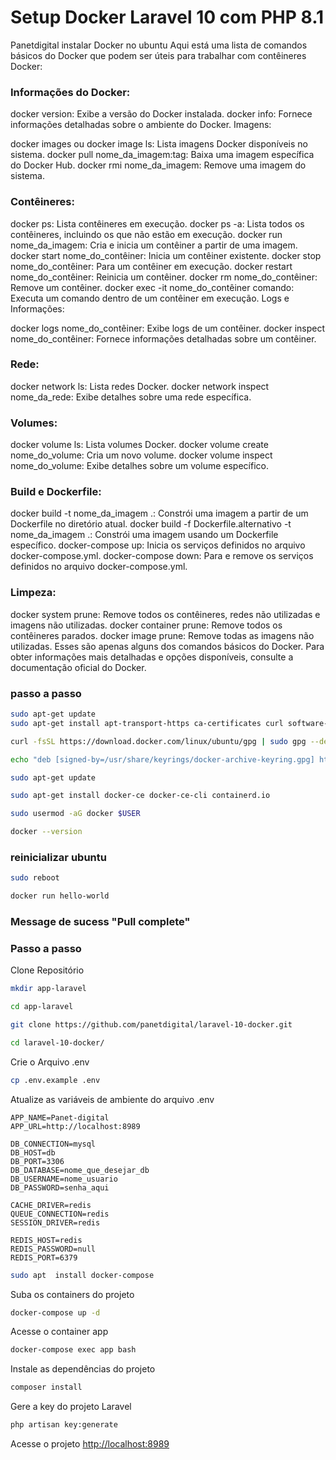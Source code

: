 
# Setup Docker Laravel 10 com PHP 8.1
Panetdigital
instalar Docker no ubuntu
Aqui está uma lista de comandos básicos do Docker que podem ser úteis para trabalhar com contêineres Docker:

### Informações do Docker:

docker version: Exibe a versão do Docker instalada.
docker info: Fornece informações detalhadas sobre o ambiente do Docker.
Imagens:

docker images ou docker image ls: Lista imagens Docker disponíveis no sistema.
docker pull nome_da_imagem:tag: Baixa uma imagem específica do Docker Hub.
docker rmi nome_da_imagem: Remove uma imagem do sistema.
### Contêineres:

docker ps: Lista contêineres em execução.
docker ps -a: Lista todos os contêineres, incluindo os que não estão em execução.
docker run nome_da_imagem: Cria e inicia um contêiner a partir de uma imagem.
docker start nome_do_contêiner: Inicia um contêiner existente.
docker stop nome_do_contêiner: Para um contêiner em execução.
docker restart nome_do_contêiner: Reinicia um contêiner.
docker rm nome_do_contêiner: Remove um contêiner.
docker exec -it nome_do_contêiner comando: Executa um comando dentro de um contêiner em execução.
Logs e Informações:

docker logs nome_do_contêiner: Exibe logs de um contêiner.
docker inspect nome_do_contêiner: Fornece informações detalhadas sobre um contêiner.
### Rede:

docker network ls: Lista redes Docker.
docker network inspect nome_da_rede: Exibe detalhes sobre uma rede específica.
### Volumes:

docker volume ls: Lista volumes Docker.
docker volume create nome_do_volume: Cria um novo volume.
docker volume inspect nome_do_volume: Exibe detalhes sobre um volume específico.
### Build e Dockerfile:

docker build -t nome_da_imagem .: Constrói uma imagem a partir de um Dockerfile no diretório atual.
docker build -f Dockerfile.alternativo -t nome_da_imagem .: Constrói uma imagem usando um Dockerfile específico.
docker-compose up: Inicia os serviços definidos no arquivo docker-compose.yml.
docker-compose down: Para e remove os serviços definidos no arquivo docker-compose.yml.
### Limpeza:

docker system prune: Remove todos os contêineres, redes não utilizadas e imagens não utilizadas.
docker container prune: Remove todos os contêineres parados.
docker image prune: Remove todas as imagens não utilizadas.
Esses são apenas alguns dos comandos básicos do Docker. Para obter informações mais detalhadas e opções disponíveis, consulte a documentação oficial do Docker.
### passo a passo

```sh
sudo apt-get update
sudo apt-get install apt-transport-https ca-certificates curl software-properties-common

```
```sh
curl -fsSL https://download.docker.com/linux/ubuntu/gpg | sudo gpg --dearmor -o /usr/share/keyrings/docker-archive-keyring.gpg
```

```sh
echo "deb [signed-by=/usr/share/keyrings/docker-archive-keyring.gpg] https://download.docker.com/linux/ubuntu $(lsb_release -cs) stable" | sudo tee /etc/apt/sources.list.d/docker.list > /dev/null
```

```sh
sudo apt-get update
```
```sh
sudo apt-get install docker-ce docker-ce-cli containerd.io
```

```sh
sudo usermod -aG docker $USER
```

```sh
docker --version
```
### reinicializar ubuntu
```sh
sudo reboot
```
```sh
docker run hello-world
```
### Message de sucess "Pull complete"

### Passo a passo
Clone Repositório
```sh
mkdir app-laravel
```
```sh
cd app-laravel
```
```sh
git clone https://github.com/panetdigital/laravel-10-docker.git
```
```sh
cd laravel-10-docker/
```
Crie o Arquivo .env
```sh
cp .env.example .env
```


Atualize as variáveis de ambiente do arquivo .env
```dosini
APP_NAME=Panet-digital
APP_URL=http://localhost:8989

DB_CONNECTION=mysql
DB_HOST=db
DB_PORT=3306
DB_DATABASE=nome_que_desejar_db
DB_USERNAME=nome_usuario
DB_PASSWORD=senha_aqui

CACHE_DRIVER=redis
QUEUE_CONNECTION=redis
SESSION_DRIVER=redis

REDIS_HOST=redis
REDIS_PASSWORD=null
REDIS_PORT=6379
```
```sh
sudo apt  install docker-compose
```
Suba os containers do projeto
```sh
docker-compose up -d
```


Acesse o container app
```sh
docker-compose exec app bash
```


Instale as dependências do projeto
```sh
composer install
```


Gere a key do projeto Laravel
```sh
php artisan key:generate
```


Acesse o projeto
[http://localhost:8989](http://localhost:8989)
